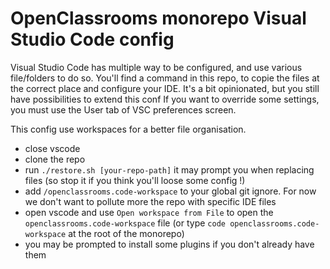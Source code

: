# OpenClassrooms monorepo Visual Studio Code config

Visual Studio Code has multiple way to be configured, and use various file/folders to do so.
You'll find a command in this repo, to copie the files at the correct place and configure your IDE. It's a bit opinionated, but you still have possibilities to extend this conf
If you want to override some settings, you must use the User tab of VSC preferences screen.

This config use workspaces for a better file organisation.

* close vscode
* clone the repo
* run `./restore.sh [your-repo-path]` it may prompt you when replacing files (so stop it if you think you'll loose some config !)
* add `/openclassrooms.code-workspace` to your global git ignore. For now we don't want to pollute more the repo with specific IDE files
* open vscode and use `Open workspace from File` to open the `openclassrooms.code-workspace` file (or type `code openclassrooms.code-workspace` at the root of the monorepo)
* you may be prompted to install some plugins if you don't already have them

